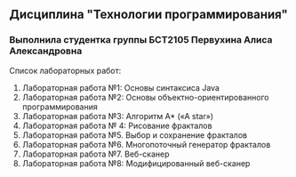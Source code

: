 ## Дисциплина "Технологии программирования"

### Выполнила студентка группы БСТ2105 Первухина Алиса Александровна

Список лабораторных работ: 
1. Лабораторная работа №1: Основы синтаксиса Java
2. Лабораторная работа №2: Основы объектно-ориентированного программирования
3. Лабораторная работа №3: Алгоритм A* («A star»)
4. Лабораторная работа № 4: Рисование фракталов
5. Лабораторная работа №5. Выбор и сохранение фракталов
6. Лабораторная работа №6. Многопоточный генератор фракталов
7. Лабораторная работа №7. Веб-сканер
8. Лабораторная работа №8: Модифицированный веб-сканер
